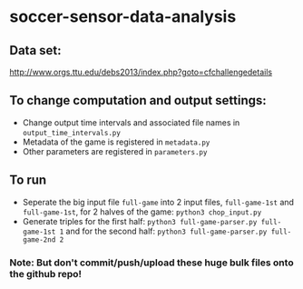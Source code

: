 # soccer-sensor-data-analysis

## Data set: 
   http://www.orgs.ttu.edu/debs2013/index.php?goto=cfchallengedetails

## To change computation and output settings:

- Change output time intervals and associated file names in ```output_time_intervals.py```
- Metadata of the game is registered in ```metadata.py```
- Other parameters are registered in ```parameters.py```

## To run

- Seperate the big input file ```full-game``` into 2 input files, ```full-game-1st``` and ```full-game-1st```, for 2 halves of the game:
   ```python3 chop_input.py```
- Generate triples for the first half:
  ```python3 full-game-parser.py full-game-1st 1```
  and for the second half:
  ```python3 full-game-parser.py full-game-2nd 2```

### Note: But don't commit/push/upload these huge bulk files onto the github repo!
